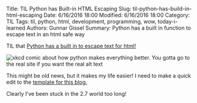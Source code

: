 ﻿Title: TIL Python has Built-in HTML Escaping
Slug: til-python-has-build-in-html-escaping
Date: 6/16/2016 18:00
Modified: 6/16/2016 18:00
Category: TIL
Tags: til, python, html, development, programming, wow, today-i-learned
Authors: Gunnar Gissel
Summary: Python has a built in function to escape text in an html safe way


TIL that [Python has a built in to escape text for html!](stackoverflow.com/questions/2077283/escape-special-html-characters-in-python)


<img src="https://imgs.xkcd.com/comics/python.png" alt="xkcd comic about how python makes everything better.  You gotta go to the real site if you want the real alt text"></img>


This might be old news, but it makes my life easier!  I need to make a quick edit to the [template for this blog.](https://github.com/monknomo/straight-laced)


Clearly I've been stuck in the 2.7 world too long! 